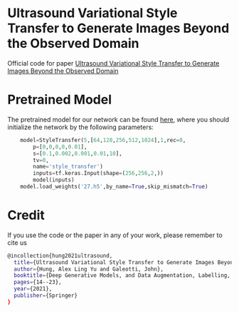 # Ultrasound Variational Style Transfer to Generate Images Beyond the Observed Domain

Official code for paper [Ultrasound Variational Style Transfer to Generate Images Beyond the Observed Domain](https://link.springer.com/content/pdf/10.1007%2F978-3-030-88210-5_2.pdf)

# Pretrained Model
The pretrained model for our network can be found [here](https://drive.google.com/file/d/15g-j4WSp74emhapwHXzyOSR_q8YDaVKO/view?usp=sharing), where you should initialize the network by the following parameters:
```python
	model=StyleTransfer(5,[64,128,256,512,1024],1,rec=0,
        p=[0,0,0,0,0.01],
        s=[0.1,0.002,0.001,0.01,10],
        tv=0,
        name='style_transfer')
    	inputs=tf.keras.Input(shape=(256,256,2,))
    	model(inputs)
	model.load_weights('27.h5',by_name=True,skip_mismatch=True)
```
# Credit 
If you use the code or the paper in any of your work, please remember to cite us
```bash
@incollection{hung2021ultrasound,
  title={Ultrasound Variational Style Transfer to Generate Images Beyond the Observed Domain},
  author={Hung, Alex Ling Yu and Galeotti, John},
  booktitle={Deep Generative Models, and Data Augmentation, Labelling, and Imperfections},
  pages={14--23},
  year={2021},
  publisher={Springer}
}
```